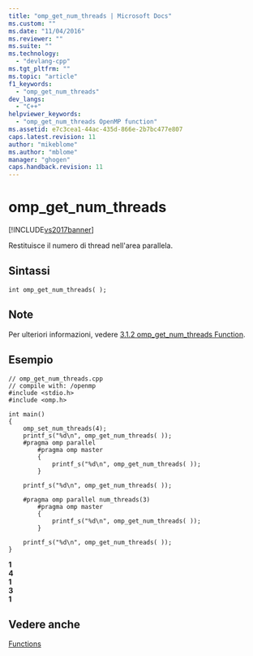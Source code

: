 ```yaml
---
title: "omp_get_num_threads | Microsoft Docs"
ms.custom: ""
ms.date: "11/04/2016"
ms.reviewer: ""
ms.suite: ""
ms.technology: 
  - "devlang-cpp"
ms.tgt_pltfrm: ""
ms.topic: "article"
f1_keywords: 
  - "omp_get_num_threads"
dev_langs: 
  - "C++"
helpviewer_keywords: 
  - "omp_get_num_threads OpenMP function"
ms.assetid: e7c3cea1-44ac-435d-866e-2b7bc477e807
caps.latest.revision: 11
author: "mikeblome"
ms.author: "mblome"
manager: "ghogen"
caps.handback.revision: 11
---
```

# omp_get_num_threads
[!INCLUDE[vs2017banner](../../../assembler/inline/includes/vs2017banner.md)]

Restituisce il numero di thread nell'area parallela.  
  
## Sintassi  
  
```  
int omp_get_num_threads( );  
```  
  
## Note  
 Per ulteriori informazioni, vedere [3.1.2 omp\_get\_num\_threads Function](../../../parallel/openmp/3-1-2-omp-get-num-threads-function.md).  
  
## Esempio  
  
```  
// omp_get_num_threads.cpp  
// compile with: /openmp  
#include <stdio.h>  
#include <omp.h>  
  
int main()  
{  
    omp_set_num_threads(4);  
    printf_s("%d\n", omp_get_num_threads( ));  
    #pragma omp parallel  
        #pragma omp master  
        {  
            printf_s("%d\n", omp_get_num_threads( ));  
        }  
  
    printf_s("%d\n", omp_get_num_threads( ));  
  
    #pragma omp parallel num_threads(3)  
        #pragma omp master  
        {  
            printf_s("%d\n", omp_get_num_threads( ));  
        }  
  
    printf_s("%d\n", omp_get_num_threads( ));  
}  
```  
  
  **1**  
**4**  
**1**  
**3**  
**1**   
## Vedere anche  
 [Functions](../../../parallel/openmp/reference/openmp-functions.md)